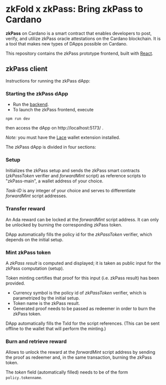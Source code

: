 # zkFold x zkPass: Bring zkPass to Cardano

**zkPass** on Cardano is a smart contract that enables developers to post, verify, and utilize zkPass oracle attestations on the Cardano blockchain. It is a tool that makes new types of DApps possible on Cardano.

This repository contains the zkPass prototype frontend, built with [React](https://react.dev/).

## zkPass client

Instructions for running the zkPass dApp:

### Starting the zkPass dApp

- Run the [backend](https://github.com/zkFold/zkpass-cardano).
- To launch the zkPass frontend, execute
```shell
npm run dev
```
then access the dApp on http://localhost:5173/ .

*Note:*  you must have the [Lace](https://www.lace.io/) wallet extension installed.

The zkPass dApp is divided in four sections:

### Setup

Initializes the zkPass setup and sends the zkPass smart contracts (*zkPassToken* verifier and *forwardMint* script) as reference scripts to "zkPass-main", a wallet address of your choice.

*Task-ID* is any integer of your choice and serves to differentiate *forwardMint* script addresses.

### Transfer reward

An Ada reward can be locked at the *forwardMint* script address.  It can only be unlocked by burning the corresponding zkPass token.

DApp automatically fills the policy id for the *zkPassToken* verifier, which depends on the initial setup.

### Mint zkPass token

A *zkPass result* is computed and displayed; it is taken as public input for the zkPass computation (setup).

Token minting certifies that proof for this input (i.e. zkPass result) has been provided.

- Currency symbol is the policy id of *zkPassToken* verifier, which is parametrized by the initial setup.
- Token name is the zkPass result.
- Generated proof needs to be passed as redeemer in order to burn the zkPass token.

DApp automatically fills the TxId for the script references.  (This can be sent offline to the wallet that will perform the minting.)

### Burn and retrieve reward

Allows to unlock the reward at the *forwardMint* script address by sending the proof as redeemer and, in the same transaction, burning the zkPass token.

The *token* field (automatically filled) needs to be of the form `policy.tokenname`.

